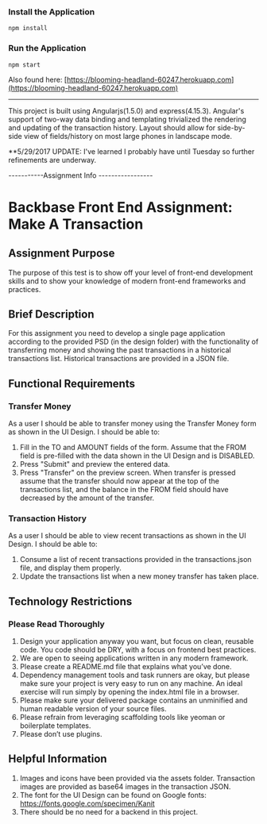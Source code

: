 ### Install the Application
```
npm install

```
### Run the Application

```
npm start
```

Also found here:
[https://blooming-headland-60247.herokuapp.com](https://blooming-headland-60247.herokuapp.com)

----------
This project is built using Angularjs(1.5.0) and express(4.15.3). Angular's support of two-way data binding and templating trivialized the rendering and updating of the transaction history. Layout should allow for side-by-side view of fields/history on most large phones in landscape mode.

**5/29/2017 UPDATE: I've learned I probably have until Tuesday so further refinements are underway.


-----------Assignment Info -----------------
# Backbase Front End Assignment: Make A Transaction

## Assignment Purpose

The purpose of this test is to show off your level of front-end development skills and to show your knowledge of modern front-end frameworks and practices.

## Brief Description

For this assignment you need to develop a single page application according to the provided PSD (in the design folder) with the functionality of transferring money and showing the past transactions in a historical transactions list. Historical transactions are provided in a JSON file.

## Functional Requirements

### Transfer Money

As a user I should be able to transfer money using the Transfer Money form as shown in the UI Design. I should be able to:
1. Fill in the TO and AMOUNT fields of the form. Assume that the FROM field is pre-filled with the data shown in the UI Design and is DISABLED.
2. Press "Submit" and preview the entered data.
3. Press "Transfer" on the preview screen. When transfer is pressed assume that the transfer should now appear at the top of the transactions list, and the balance in the FROM field should have decreased by the amount of the transfer.


### Transaction History
As a user I should be able to view recent transactions as shown in the UI Design. I should be able to:
1. Consume a list of recent transactions provided in the transactions.json file, and display them properly.
2. Update the transactions list when a new money transfer has taken place.

## Technology Restrictions
### Please Read Thoroughly
1. Design your application anyway you want, but focus on clean, reusable code. You code should be DRY, with a focus on frontend best practices.
2. We are open to seeing applications written in any modern framework.
3. Please create a README.md file that explains what you’ve done.
4. Dependency management tools and task runners are okay, but please make sure your project is very easy to run on any machine. An ideal exercise will run simply by opening the index.html file in a browser.
5. Please make sure your delivered package contains an unminified and human readable version of your source files.
6. Please refrain from leveraging scaffolding tools like yeoman or boilerplate templates.
7. Please don’t use plugins.

## Helpful Information
1. Images and icons have been provided via the assets folder. Transaction images are provided as base64 images in the transaction JSON.
2. The font for the UI Design can be found on Google fonts: https://fonts.google.com/specimen/Kanit
3. There should be no need for a backend in this project.
